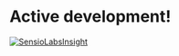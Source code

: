 # Active development!

[![SensioLabsInsight](https://insight.sensiolabs.com/projects/054684fa-c2d1-4cc3-8905-d4a797961c22/big.png)](https://insight.sensiolabs.com/projects/054684fa-c2d1-4cc3-8905-d4a797961c22)
